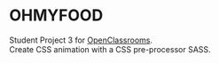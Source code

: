 # OHMYFOOD

Student Project 3 for [OpenClassrooms](https://openclassrooms.com).  
Create CSS animation with a CSS pre-processor SASS.